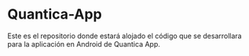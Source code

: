 # Quantica-App
Este es el repositorio donde estará alojado el código que se desarrollara para la aplicación en Android de Quantica App.
